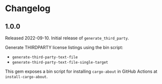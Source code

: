# Changelog

## 1.0.0

Released 2022-09-10. Initial release of `generate_third_party`.

Generate THIRDPARTY license listings using the bin script:

- `generate-third-party-text-file`
- `generate-third-party-text-file-single-target`

This gem exposes a bin script for installing `cargo-about` in GitHub Actions at
`install-cargo-about`.
